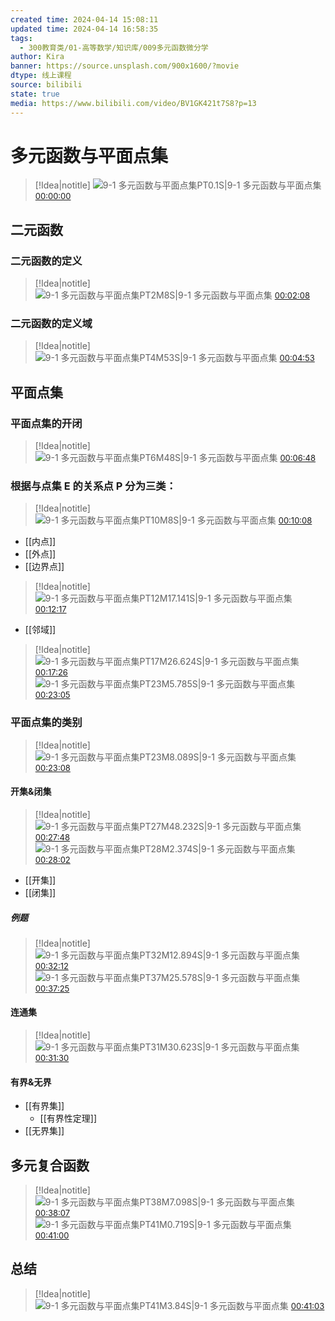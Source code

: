 ```yaml
---
created time: 2024-04-14 15:08:11
updated time: 2024-04-14 16:58:35
tags:
  - 300教育类/01-高等数学/知识库/009多元函数微分学
author: Kira
banner: https://source.unsplash.com/900x1600/?movie
dtype: 线上课程
source: bilibili
state: true
media: https://www.bilibili.com/video/BV1GK421t7S8?p=13
---
```


# 多元函数与平面点集
> [!Idea|notitle]
>![9-1 多元函数与平面点集PT0.1S|9-1 多元函数与平面点集](https://raw.githubusercontent.com/RainbowRain9/PicGo/master/202404141639757.jpeg)
> <font color='#6e6e6e' size=2> [00:00:00](https://www.bilibili.com/video/BV1GK421t7S8?p=13#t=0.10) </font>

## 二元函数
### 二元函数的定义
> [!Idea|notitle]
>![9-1 多元函数与平面点集PT2M8S|9-1 多元函数与平面点集](https://raw.githubusercontent.com/RainbowRain9/PicGo/master/202404141639759.jpeg)
> <font color='#6e6e6e' size=2> [00:02:08](https://www.bilibili.com/video/BV1GK421t7S8?p=13#t=02:08) </font>

### 二元函数的定义域
> [!Idea|notitle]
>![9-1 多元函数与平面点集PT4M53S|9-1 多元函数与平面点集](https://raw.githubusercontent.com/RainbowRain9/PicGo/master/202404141639760.jpeg)
> <font color='#6e6e6e' size=2> [00:04:53](https://www.bilibili.com/video/BV1GK421t7S8?p=13#t=04:53) </font>

## 平面点集
### 平面点集的开闭
> [!Idea|notitle]
>![9-1 多元函数与平面点集PT6M48S|9-1 多元函数与平面点集](https://raw.githubusercontent.com/RainbowRain9/PicGo/master/202404141639761.jpeg)
> <font color='#6e6e6e' size=2> [00:06:48](https://www.bilibili.com/video/BV1GK421t7S8?p=13#t=06:48) </font>

### 根据与点集 E 的关系点 P 分为三类：
> [!Idea|notitle]
>![9-1 多元函数与平面点集PT10M8S|9-1 多元函数与平面点集](https://raw.githubusercontent.com/RainbowRain9/PicGo/master/202404141639762.jpeg)
> <font color='#6e6e6e' size=2> [00:10:08](https://www.bilibili.com/video/BV1GK421t7S8?p=13#t=10:08) </font>
- [[内点]]
- [[外点]]
- [[边界点]]

> [!Idea|notitle]
>![9-1 多元函数与平面点集PT12M17.141S|9-1 多元函数与平面点集](https://raw.githubusercontent.com/RainbowRain9/PicGo/master/202404141639763.jpeg)
> <font color='#6e6e6e' size=2> [00:12:17](https://www.bilibili.com/video/BV1GK421t7S8?p=13#t=12:17.14) </font>
- [[邻域]]

> [!Idea|notitle]
>![9-1 多元函数与平面点集PT17M26.624S|9-1 多元函数与平面点集](https://raw.githubusercontent.com/RainbowRain9/PicGo/master/202404141639764.jpeg)
> <font color='#6e6e6e' size=2> [00:17:26](https://www.bilibili.com/video/BV1GK421t7S8?p=13#t=17:26.62) </font>
>![9-1 多元函数与平面点集PT23M5.785S|9-1 多元函数与平面点集](https://raw.githubusercontent.com/RainbowRain9/PicGo/master/202404141639765.jpeg)
> <font color='#6e6e6e' size=2> [00:23:05](https://www.bilibili.com/video/BV1GK421t7S8?p=13#t=23:05.79) </font>

### 平面点集的类别
> [!Idea|notitle]
>![9-1 多元函数与平面点集PT23M8.089S|9-1 多元函数与平面点集](https://raw.githubusercontent.com/RainbowRain9/PicGo/master/202404141639766.jpeg)
> <font color='#6e6e6e' size=2> [00:23:08](https://www.bilibili.com/video/BV1GK421t7S8?p=13#t=23:08.09) </font>

#### 开集&闭集
> [!Idea|notitle]
>![9-1 多元函数与平面点集PT27M48.232S|9-1 多元函数与平面点集](https://raw.githubusercontent.com/RainbowRain9/PicGo/master/202404141639767.jpeg)
> <font color='#6e6e6e' size=2> [00:27:48](https://www.bilibili.com/video/BV1GK421t7S8?p=13#t=27:48.23) </font>
>![9-1 多元函数与平面点集PT28M2.374S|9-1 多元函数与平面点集](https://raw.githubusercontent.com/RainbowRain9/PicGo/master/202404141639768.jpeg)
> <font color='#6e6e6e' size=2> [00:28:02](https://www.bilibili.com/video/BV1GK421t7S8?p=13#t=28:02.37) </font>
- [[开集]]
- [[闭集]]

##### 例题
> [!Idea|notitle]
>![9-1 多元函数与平面点集PT32M12.894S|9-1 多元函数与平面点集](https://raw.githubusercontent.com/RainbowRain9/PicGo/master/202404141639770.jpeg)
> <font color='#6e6e6e' size=2> [00:32:12](https://www.bilibili.com/video/BV1GK421t7S8?p=13#t=32:12.89) </font>
>![9-1 多元函数与平面点集PT37M25.578S|9-1 多元函数与平面点集](https://raw.githubusercontent.com/RainbowRain9/PicGo/master/202404141655568.jpeg)
> <font color='#6e6e6e' size=2> [00:37:25](https://www.bilibili.com/video/BV1GK421t7S8?p=13#t=37:25.58) </font>

#### 连通集
> [!Idea|notitle]
>![9-1 多元函数与平面点集PT31M30.623S|9-1 多元函数与平面点集](https://raw.githubusercontent.com/RainbowRain9/PicGo/master/202404141639771.jpeg)
> <font color='#6e6e6e' size=2> [00:31:30](https://www.bilibili.com/video/BV1GK421t7S8?p=13#t=31:30.62) </font>

#### 有界&无界
- [[有界集]]
	- [[有界性定理]]
- [[无界集]]

## 多元复合函数
> [!Idea|notitle]
>![9-1 多元函数与平面点集PT38M7.098S|9-1 多元函数与平面点集](https://raw.githubusercontent.com/RainbowRain9/PicGo/master/202404141655569.jpeg)
> <font color='#6e6e6e' size=2> [00:38:07](https://www.bilibili.com/video/BV1GK421t7S8?p=13#t=38:07.10) </font>
>![9-1 多元函数与平面点集PT41M0.719S|9-1 多元函数与平面点集](https://raw.githubusercontent.com/RainbowRain9/PicGo/master/202404141655570.jpeg)
> <font color='#6e6e6e' size=2> [00:41:00](https://www.bilibili.com/video/BV1GK421t7S8?p=13#t=41:00.72) </font>

## 总结
> [!Idea|notitle]
>![9-1 多元函数与平面点集PT41M3.84S|9-1 多元函数与平面点集](https://raw.githubusercontent.com/RainbowRain9/PicGo/master/202404141655571.jpeg)
> <font color='#6e6e6e' size=2> [00:41:03](https://www.bilibili.com/video/BV1GK421t7S8?p=13#t=41:03.84) </font>

